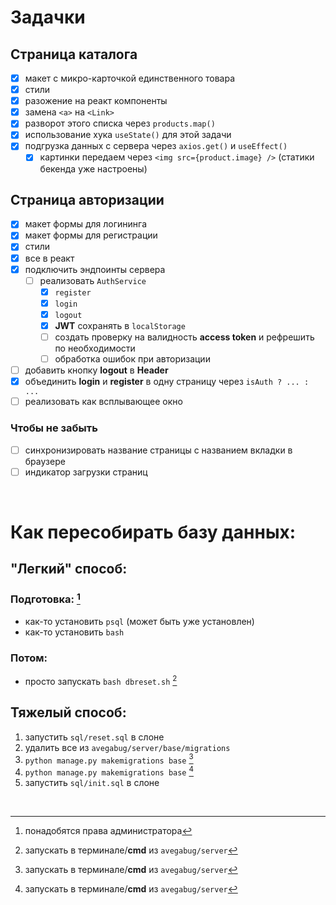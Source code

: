 # Задачки

## Страница каталога

- [x] макет с микро-карточкой единственного товара
- [x] стили
- [x] разожение на реакт компоненты
- [x] замена `<a>` на `<Link>`
- [x] разворот этого списка через `products.map()`
- [x] использование хука `useState()` для этой задачи
- [x] подгрузка данных с сервера через `axios.get()` и `useEffect()`
  - [x] картинки передаем через `<img src={product.image} />` (статики бекенда уже настроены)

## Страница авторизации

- [x] макет формы для логининга
- [x] макет формы для регистрации
- [x] стили
- [x] все в реакт
- [x] подключить эндпоинты сервера
  - [ ] реализовать `AuthService`
    - [x] `register`
    - [x] `login`
    - [x] `logout`
    - [x] **JWT** сохранять в `localStorage`
    - [ ] создать проверку на валидность **access token** и рефрешить по необходимости
    - [ ] обработка ошибок при авторизации
- [ ] добавить кнопку **logout** в **Header**
- [x] объединить **login** и **register** в одну страницу через `isAuth ? ... : ...`
- [ ] реализовать как всплывающее окно

### Чтобы не забыть

- [ ] синхронизировать название страницы с названием вкладки в браузере
- [ ] индикатор загрузки страниц

<br />

# Как пересобирать базу данных:

## "Легкий" способ:

### Подготовка: [^admin]

- как-то установить `psql` (может быть уже установлен)
- как-то установить `bash`

### Потом:

- просто запускать `bash dbreset.sh` [^cmd]

## Тяжелый способ:

1. запустить `sql/reset.sql` в слоне
2. удалить все из `avegabug/server/base/migrations`
3. `python manage.py makemigrations base` [^cmd]
4. `python manage.py makemigrations base` [^cmd]
5. запустить `sql/init.sql` в слоне

<br />

[^admin]: понадобятся права администратора
[^cmd]: запускать в терминале/**cmd** из `avegabug/server`
